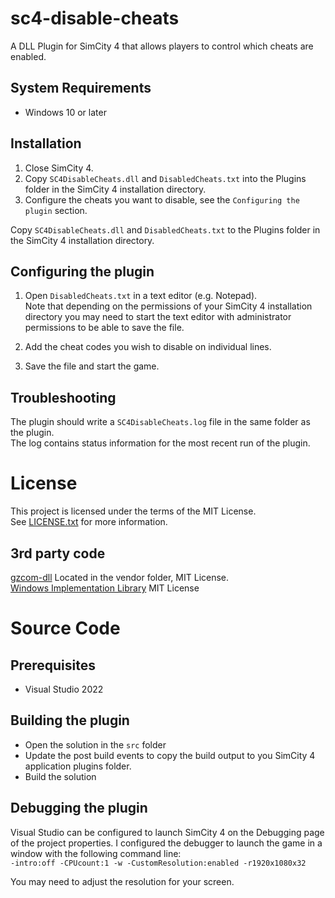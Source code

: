 # sc4-disable-cheats

A DLL Plugin for SimCity 4 that allows players to control which cheats are enabled.

## System Requirements

* Windows 10 or later

## Installation

1. Close SimCity 4.
2. Copy `SC4DisableCheats.dll` and `DisabledCheats.txt` into the Plugins folder in the SimCity 4 installation directory.
3. Configure the cheats you want to disable, see the `Configuring the plugin` section.

Copy `SC4DisableCheats.dll` and `DisabledCheats.txt` to the Plugins folder in the SimCity 4 installation directory.

## Configuring the plugin

1. Open `DisabledCheats.txt` in a text editor (e.g. Notepad).    
Note that depending on the permissions of your SimCity 4 installation directory you may need to start the text editor 
with administrator permissions to be able to save the file.

2. Add the cheat codes you wish to disable on individual lines.
3. Save the file and start the game.

## Troubleshooting

The plugin should write a `SC4DisableCheats.log` file in the same folder as the plugin.    
The log contains status information for the most recent run of the plugin.

# License

This project is licensed under the terms of the MIT License.    
See [LICENSE.txt](LICENSE.txt) for more information.

## 3rd party code

[gzcom-dll](https://github.com/nsgomez/gzcom-dll/tree/master) Located in the vendor folder, MIT License.    
[Windows Implementation Library](https://github.com/microsoft/wil) MIT License

# Source Code

## Prerequisites

* Visual Studio 2022

## Building the plugin

* Open the solution in the `src` folder
* Update the post build events to copy the build output to you SimCity 4 application plugins folder.
* Build the solution

## Debugging the plugin

Visual Studio can be configured to launch SimCity 4 on the Debugging page of the project properties.
I configured the debugger to launch the game in a window with the following command line:    
`-intro:off -CPUcount:1 -w -CustomResolution:enabled -r1920x1080x32`

You may need to adjust the resolution for your screen.
